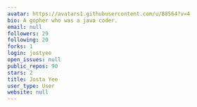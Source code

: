 ```yaml
---
avatar: https://avatars1.githubusercontent.com/u/88564?v=4
bio: A gopher who was a java coder.
email: null
followers: 29
following: 20
forks: 1
login: jostyee
open_issues: null
public_repos: 90
stars: 2
title: Josta Yee
user_type: User
website: null
---
```

